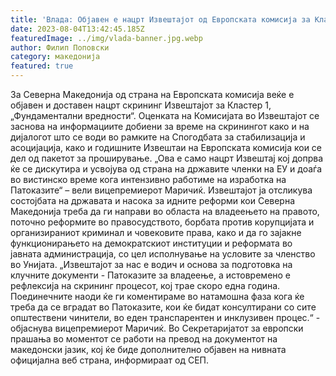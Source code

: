 ```yaml
---
title: 'Влада: Објавен е нацрт Извештајот од Европската комисија за Кластер 1 „Фундаментални вредности“ - 04 АВГУСТ 2023'
date: 2023-08-04T13:42:45.185Z
featuredImage: ../img/vlada-banner.jpg.webp
author: Филип Поповски
category: македонија
featured: true
---
```

За Северна Македонија од страна на Европската комисија веќе е објавен и доставен нацрт скрининг Извештајот за Кластер 1, „Фундаментални вредности“.
Оценката на Комисијата во Извештајот се заснова на информациите добиени за време на скринингот како и на дијалогот што се води во рамките на Спогодбата за стабилизација и асоцијација, како и годишните Извештаи на Европската комисија кои се дел од пакетот за проширување.
„Ова е само нацрт Извештај кој допрва ќе се дискутира и усвојува од страна на државите членки на ЕУ и доаѓа во вистинско време кога интензивно работиме на изработка на Патоказите“ – вели вицепремиерот Маричиќ.
Извештајот ја отсликува состојбата на државата и насока за идните реформи кои Северна Македонија треба да ги направи во областа на владеењето на правото, поточно реформите во правосудството, борбата против корупцијата и организираниот криминал и човековите права, како и да го зајакне функционирањето на демократскиот институции и реформата во јавната администрација, со цел исполнување на условите за членство во Унијата.
„Извештајот за нас е водич и основа за подготовка на клучните документи - Патоказите за владеење, а истовремено е рефлексија на скрининг процесот, кој трае скоро една година. Поединечните наоди ќе ги коментираме во натамошна фаза кога ќе треба да се вградат во Патоказите, кои ќе бидат консултирани со сите општествени чинители, во еден транспарентен и инклузивен процес.“ - објаснува вицепремиерот Маричиќ.
Во Секретаријатот за европски прашања во моментот се работи на превод на документот на македонски јазик, кој ќе биде дополнително објавен на нивната официјална веб страна, информираат од СЕП.
 
